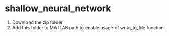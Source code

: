 # shallow_neural_network
1. Download the zip folder
2. Add this folder to MATLAB path to enable usage of write_to_file function
